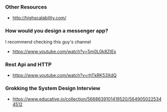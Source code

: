 ### Other Resources
- http://highscalability.com/

### How would you design a messenger app?
I recommend checking this guy's channel
- https://www.youtube.com/watch?v=5m0L0k8ZtEs

### Rest Api and HTTP
- https://www.youtube.com/watch?v=rhTkRK53XdQ

### Grokking the System Design Interview
- https://www.educative.io/collection/5668639101419520/5649050225344512
